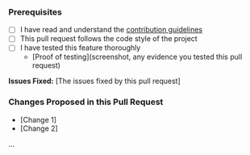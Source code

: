 ### Prerequisites
* [ ] I have read and understand the [contribution guidelines](CONTRIBUTING.md)
* [ ] This pull request follows the code style of the project
* [ ] I have tested this feature thoroughly
  * [Proof of testing](screenshot, any evidence you tested this pull request)

**Issues Fixed:** [The issues fixed by this pull request]

### Changes Proposed in this Pull Request
* [Change 1]
* [Change 2]

...


